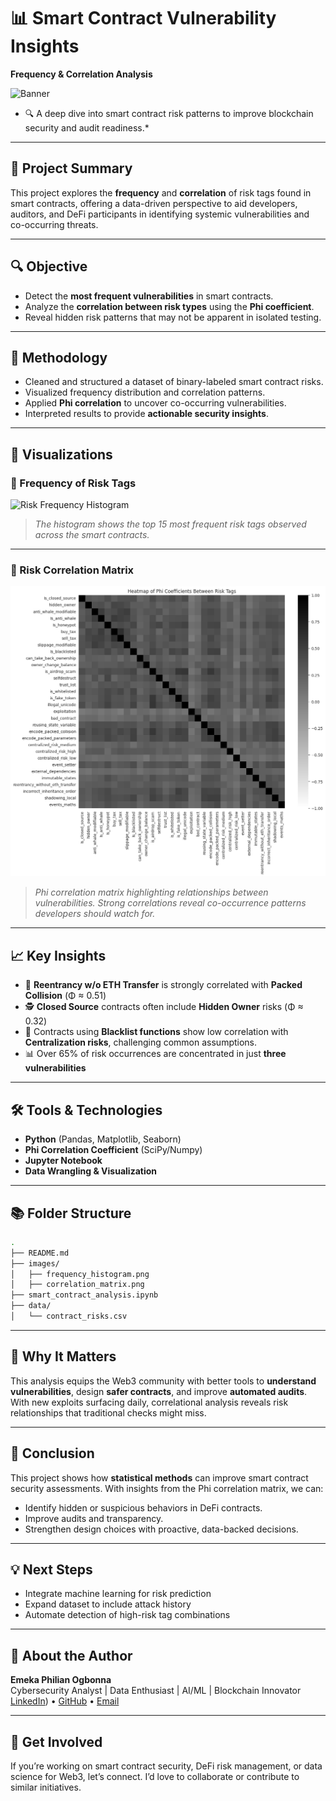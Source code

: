  
# 📊 Smart Contract Vulnerability Insights  
**Frequency & Correlation Analysis**

![Banner](./cover_image.png)  
* 🔍 A deep dive into smart contract risk patterns to improve blockchain security and audit readiness.*

---

## 🧠 Project Summary

This project explores the **frequency** and **correlation** of risk tags found in smart contracts, offering a data-driven perspective to aid developers, auditors, and DeFi participants in identifying systemic vulnerabilities and co-occurring threats.

---

## 🔍 Objective

- Detect the **most frequent vulnerabilities** in smart contracts.
- Analyze the **correlation between risk types** using the **Phi coefficient**.
- Reveal hidden risk patterns that may not be apparent in isolated testing.

---

## 🧪 Methodology

- Cleaned and structured a dataset of binary-labeled smart contract risks.
- Visualized frequency distribution and correlation patterns.
- Applied **Phi correlation** to uncover co-occurring vulnerabilities.
- Interpreted results to provide **actionable security insights**.

---

## 📸 Visualizations

### 🔢 Frequency of Risk Tags

![Risk Frequency Histogram](./images/frequency_histogram.png)

> *The histogram shows the top 15 most frequent risk tags observed across the smart contracts.*

---

### 🔗 Risk Correlation Matrix

![Correlation Matrix](./images/correlation_matrix.png)

> *Phi correlation matrix highlighting relationships between vulnerabilities. Strong correlations reveal co-occurrence patterns developers should watch for.*

---

## 📈 Key Insights

- 🔁 **Reentrancy w/o ETH Transfer** is strongly correlated with **Packed Collision** (Φ ≈ 0.51)
- 🕵️ **Closed Source** contracts often include **Hidden Owner** risks (Φ ≈ 0.32)
- 🚫 Contracts using **Blacklist functions** show low correlation with **Centralization risks**, challenging common assumptions.
- 📊 Over 65% of risk occurrences are concentrated in just **three vulnerabilities**

---

## 🛠️ Tools & Technologies

- **Python** (Pandas, Matplotlib, Seaborn)
- **Phi Correlation Coefficient** (SciPy/Numpy)
- **Jupyter Notebook**
- **Data Wrangling & Visualization**

---

## 📚 Folder Structure

```bash
.
├── README.md
├── images/
│   ├── frequency_histogram.png
│   ├── correlation_matrix.png
├── smart_contract_analysis.ipynb
├── data/
│   └── contract_risks.csv
```

---

## 🔐 Why It Matters

This analysis equips the Web3 community with better tools to **understand vulnerabilities**, design **safer contracts**, and improve **automated audits**. With new exploits surfacing daily, correlational analysis reveals risk relationships that traditional checks might miss.

---

## 🧾 Conclusion

This project shows how **statistical methods** can improve smart contract security assessments. With insights from the Phi correlation matrix, we can:

- Identify hidden or suspicious behaviors in DeFi contracts.
- Improve audits and transparency.
- Strengthen design choices with proactive, data-backed decisions.



---

## 💡 Next Steps

- Integrate machine learning for risk prediction
- Expand dataset to include attack history
- Automate detection of high-risk tag combinations

---

## 🙌 About the Author

**Emeka Philian Ogbonna**  
Cybersecurity Analyst | Data Enthusiast | AI/ML | Blockchain Innovator  
[LinkedIn](https://www.linkedin.com/in/emekaogbonna/)) • [GitHub](https://github.com/emekaphilian) • [Email](mailto:ogbonnaemeka665@gmail.com)

---

## 📢 Get Involved

If you’re working on smart contract security, DeFi risk management, or data science for Web3, let’s connect. I’d love to collaborate or contribute to similar initiatives.


